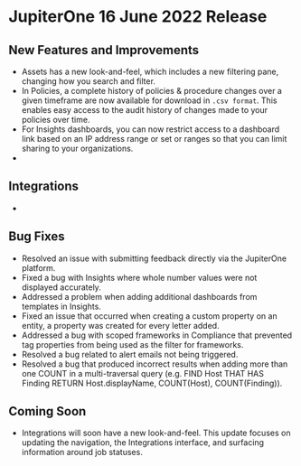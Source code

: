 # JupiterOne 16 June 2022 Release

## New Features and Improvements
- Assets has a new look-and-feel, which includes a new filtering pane, changing how you search and filter. 
- In Policies, a complete history of policies & procedure changes over a given timeframe are now available for download in `.csv format`. This enables easy access to the audit history of changes made to your policies over time. 
-  For Insights dashboards, you can now restrict access to a dashboard link based on an IP address range or set or ranges so that you can limit sharing to your organizations.
- ​

## Integrations

- ​

## Bug Fixes
-  Resolved an issue with submitting feedback directly via the JupiterOne platform.
-  Fixed a bug with Insights where whole number values were not displayed accurately.
-  Addressed a problem when adding additional dashboards from templates in Insights.
-  Fixed an issue that occurred when creating a custom property on an entity, a property was created for every letter added.
-  Addressed a bug with scoped frameworks in Compliance that prevented tag properties from being used as the filter for frameworks.
-  Resolved a bug related to alert emails not being triggered.
-  Resolved a bug that produced incorrect results when adding more than one COUNT in a multi-traversal query (e.g. FIND Host THAT HAS Finding RETURN Host.displayName, COUNT(Host), COUNT(Finding)).

## Coming Soon
- Integrations will soon have a new look-and-feel. This update focuses on updating the navigation, the Integrations interface, and surfacing information around job statuses. 
